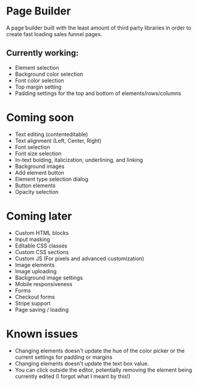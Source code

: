 # Page Builder

A page builder built with the least amount of third party libraries in order to create fast loading sales funnel pages.

## Currently working:
* Element selection
* Background color selection
* Font color selection
* Top margin setting
* Padding settings for the top and bottom of elements/rows/columns

# Coming soon
* Text editing (contenteditable)
* Text alignment (Left, Center, Right)
* Font selection
* Font size selection
* In-text bolding, italicization, underlining, and linking
* Background images
* Add element button
* Element type selection dialog
* Button elements
* Opacity selection


# Coming later
* Custom HTML blocks
* Input masking
* Editable CSS classes
* Custom CSS sections
* Custom JS (For pixels and advanced customization)
* Image elements
* Image uploading
* Background image settings
* Mobile responsiveness
* Forms
* Checkout forms
* Stripe support
* Page saving / loading

# Known issues
* Changing elements doesn't update the hue of the color picker or the current settings for padding or margins
* Changing elements doesn't update the text box value.
* You can click outside the editor, potentially removing the element being currently edited (I forgot what I meant by this!)